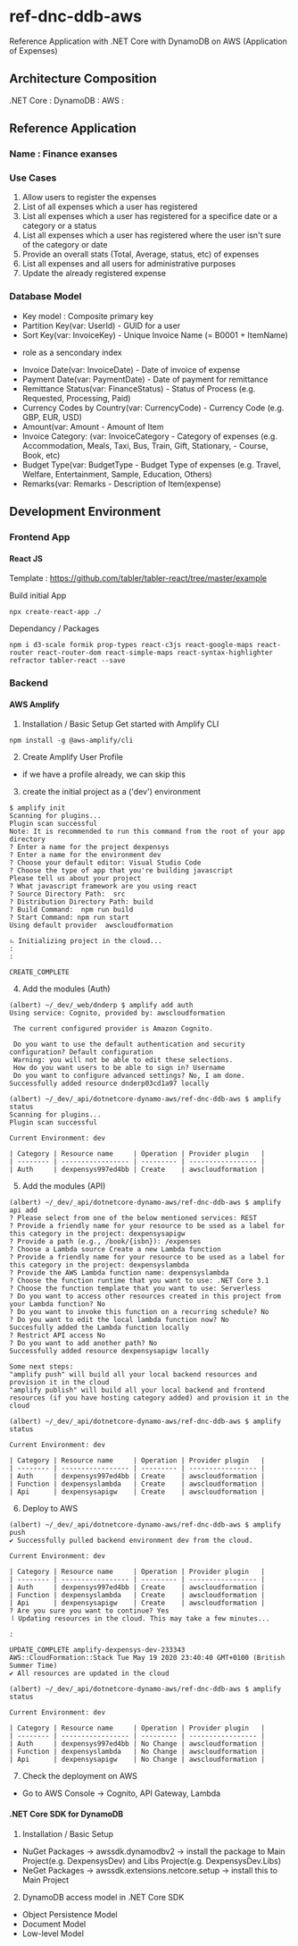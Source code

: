 # ref-dnc-ddb-aws
Reference Application with .NET Core with DynamoDB on AWS (Application of Expenses)


## Architecture Composition

.NET Core : 
DynamoDB :
AWS :


## Reference Application 
### Name : Finance exanses
### Use Cases
1) Allow users to register the expenses
2) List of all expenses which a user has registered
3) List all expenses which a user has registered for a specifice date or a category or a status
4) List all expenses which a user has registered where the user isn't sure of the category or date
5) Provide an overall stats (Total, Average, status, etc) of expenses
6) List all expenses and all users for administrative purposes
7) Update the already registered expense

### Database Model
- Key model : Composite primary key
- Partition Key(var: <Guid>UserId) - GUID for a user
- Sort Key(var: <string>InvoiceKey) - Unique Invoice Name (= B0001 + ItemName)
 * role as a sencondary index
- Invoice Date(var: <string>InvoiceDate) - Date of invoice of expense
- Payment Date(var: <string>PaymentDate) - Date of payment for remittance
- Remittance Status(var: <string>FinanceStatus) - Status of Process (e.g. Requested, Processing, Paid)
- Currency Codes by Country(var: <string>CurrencyCode) - Currency Code (e.g. GBP, EUR, USD)
- Amount(var: <int>Amount - Amount of Item
- Invoice Category: (var: <string>InvoiceCategory - Category of expenses (e.g. Accommodation, Meals, Taxi, Bus, Train, Gift, Stationary, - Course, Book, etc)
- Budget Type(var: <string>BudgetType - Budget Type of expenses (e.g. Travel, Welfare, Entertainment, Sample, Education, Others) 
- Remarks(var: <string>Remarks - Description of Item(expense)



## Development Environment
### Frontend App 
#### React JS
Template : https://github.com/tabler/tabler-react/tree/master/example

Build initial App
```
npx create-react-app ./
```

Dependancy / Packages
```
npm i d3-scale formik prop-types react-c3js react-google-maps react-router react-router-dom react-simple-maps react-syntax-highlighter refractor tabler-react --save
```

### Backend
#### AWS Amplify
1) Installation / Basic Setup
Get started with Amplify CLI
```
npm install -g @aws-amplify/cli
```

2) Create Amplify User Profile
 * if we have a profile already, we can skip this
 
3) create the initial project as a ('dev') environment
```
$ amplify init
Scanning for plugins...
Plugin scan successful
Note: It is recommended to run this command from the root of your app directory
? Enter a name for the project dexpensys
? Enter a name for the environment dev
? Choose your default editor: Visual Studio Code
? Choose the type of app that you're building javascript
Please tell us about your project
? What javascript framework are you using react
? Source Directory Path:  src
? Distribution Directory Path: build
? Build Command:  npm run build
? Start Command: npm run start
Using default provider  awscloudformation

⠦ Initializing project in the cloud...
:
:

CREATE_COMPLETE
```

4) Add the modules (Auth)
```
(albert) ~/_dev/_web/dnderp $ amplify add auth
Using service: Cognito, provided by: awscloudformation
 
 The current configured provider is Amazon Cognito. 
 
 Do you want to use the default authentication and security configuration? Default configuration
 Warning: you will not be able to edit these selections. 
 How do you want users to be able to sign in? Username
 Do you want to configure advanced settings? No, I am done.
Successfully added resource dnderp03cd1a97 locally

(albert) ~/_dev/_api/dotnetcore-dynamo-aws/ref-dnc-ddb-aws $ amplify status
Scanning for plugins...
Plugin scan successful

Current Environment: dev

| Category | Resource name     | Operation | Provider plugin   |
| -------- | ----------------- | --------- | ----------------- |
| Auth     | dexpensys997ed4bb | Create    | awscloudformation |
```

5) Add the modules (API)
```
(albert) ~/_dev/_api/dotnetcore-dynamo-aws/ref-dnc-ddb-aws $ amplify api add
? Please select from one of the below mentioned services: REST
? Provide a friendly name for your resource to be used as a label for this category in the project: dexpensysapigw
? Provide a path (e.g., /book/{isbn}): /expenses
? Choose a Lambda source Create a new Lambda function
? Provide a friendly name for your resource to be used as a label for this category in the project: dexpensyslambda
? Provide the AWS Lambda function name: dexpensyslambda
? Choose the function runtime that you want to use: .NET Core 3.1
? Choose the function template that you want to use: Serverless
? Do you want to access other resources created in this project from your Lambda function? No
? Do you want to invoke this function on a recurring schedule? No
? Do you want to edit the local lambda function now? No
Succesfully added the Lambda function locally
? Restrict API access No
? Do you want to add another path? No
Successfully added resource dexpensysapigw locally

Some next steps:
"amplify push" will build all your local backend resources and provision it in the cloud
"amplify publish" will build all your local backend and frontend resources (if you have hosting category added) and provision it in the cloud

(albert) ~/_dev/_api/dotnetcore-dynamo-aws/ref-dnc-ddb-aws $ amplify status

Current Environment: dev

| Category | Resource name     | Operation | Provider plugin   |
| -------- | ----------------- | --------- | ----------------- |
| Auth     | dexpensys997ed4bb | Create    | awscloudformation |
| Function | dexpensyslambda   | Create    | awscloudformation |
| Api      | dexpensysapigw    | Create    | awscloudformation |
```

6) Deploy to AWS
```
(albert) ~/_dev/_api/dotnetcore-dynamo-aws/ref-dnc-ddb-aws $ amplify push
✔ Successfully pulled backend environment dev from the cloud.

Current Environment: dev

| Category | Resource name     | Operation | Provider plugin   |
| -------- | ----------------- | --------- | ----------------- |
| Auth     | dexpensys997ed4bb | Create    | awscloudformation |
| Function | dexpensyslambda   | Create    | awscloudformation |
| Api      | dexpensysapigw    | Create    | awscloudformation |
? Are you sure you want to continue? Yes
⠸ Updating resources in the cloud. This may take a few minutes...

:

UPDATE_COMPLETE amplify-dexpensys-dev-233343 AWS::CloudFormation::Stack Tue May 19 2020 23:40:40 GMT+0100 (British Summer Time) 
✔ All resources are updated in the cloud

(albert) ~/_dev/_api/dotnetcore-dynamo-aws/ref-dnc-ddb-aws $ amplify status

Current Environment: dev

| Category | Resource name     | Operation | Provider plugin   |
| -------- | ----------------- | --------- | ----------------- |
| Auth     | dexpensys997ed4bb | No Change | awscloudformation |
| Function | dexpensyslambda   | No Change | awscloudformation |
| Api      | dexpensysapigw    | No Change | awscloudformation |
```

7) Check the deployment on AWS
 - Go to AWS Console -> Cognito, API Gateway, Lambda
 
#### .NET Core SDK for DynamoDB 
1) Installation / Basic Setup
- NuGet Packages -> awssdk.dynamodbv2 -> install the package to Main Project(e.g. DexpensysDev) and Libs Project(e.g. DexpensysDev.Libs)
- NeGet Packages -> awssdk.extensions.netcore.setup -> install this to Main Project


2) DynamoDB access model in .NET Core SDK
 - Object Persistence Model
 - Document Model
 - Low-level Model
